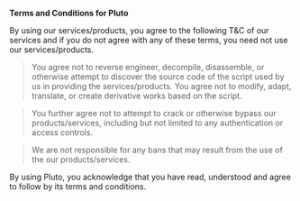 __**Terms and Conditions for Pluto**__

By using our services/products, you agree to the following T&C of our services and if you do not agree with any of these terms, you need not use our services/products.

> You agree not to reverse engineer, decompile, disassemble, or otherwise attempt to discover the source code of the script used by us in providing the services/products. You agree not to modify, adapt, translate, or create derivative works based on the script.

> You further agree not to attempt to crack or otherwise bypass our products/services, including but not limited to any authentication or access controls.

> We are not responsible for any bans that may result from the use of the our products/services.

By using Pluto, you acknowledge that you have read, understood and agree to follow by its terms and conditions.
